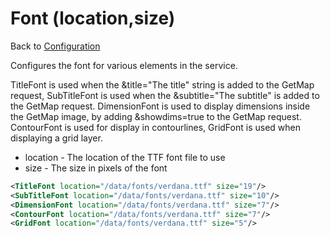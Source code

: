 Font (location,size)
====================

Back to [Configuration](./Configuration.md)

Configures the font for various elements in the service.

TitleFont is used when the &title="The title" string is added to the
GetMap request, SubTitleFont is used when the &subtitle="The subtitle"
is added to the GetMap request. DimensionFont is used to display
dimensions inside the GetMap image, by adding &showdims=true to the
GetMap request. ContourFont is used for display in contourlines,
GridFont is used when displaying a grid layer.

-   location - The location of the TTF font file to use
-   size - The size in pixels of the font

```xml
<TitleFont location="/data/fonts/verdana.ttf" size="19"/>
<SubTitleFont location="/data/fonts/verdana.ttf" size="10"/>
<DimensionFont location="/data/fonts/verdana.ttf" size="7"/>
<ContourFont location="/data/fonts/verdana.ttf" size="7"/>
<GridFont location="/data/fonts/verdana.ttf" size="5"/>
```
